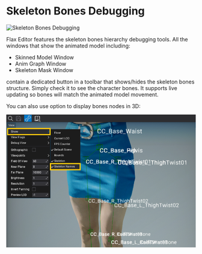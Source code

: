 # Skeleton Bones Debugging

![Skeleton Bones Debugging](media/bones-debugging.jpg)

Flax Editor features the skeleton bones hierarchy debugging tools.
All the windows that show the animated model including:

* Skinned Model Window
* Anim Graph Window
* Skeleton Mask Window

contain a dedicated button in a toolbar that shows/hides the skeleton bones structure.
Simply check it to see the character bones. It supports live updating so bones will match the animated model movement.

You can also use option to display bones nodes in 3D:

![Skeleton Nodes Debugging](media/skeleton-names-debug.png)
